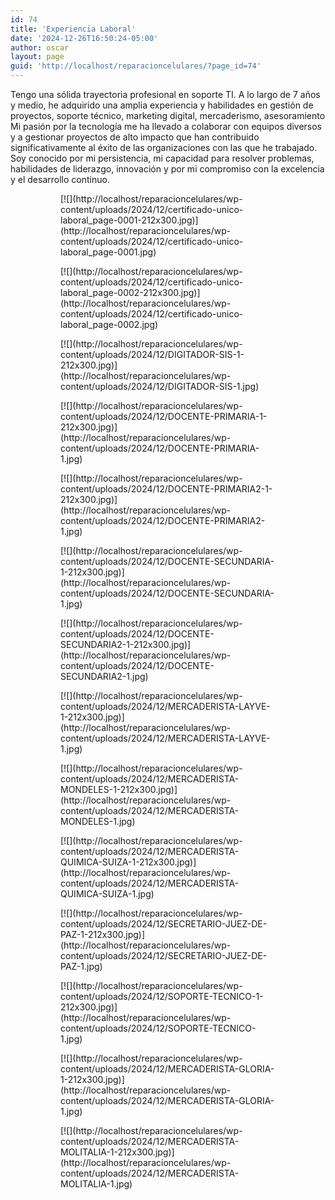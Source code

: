 ```yaml
---
id: 74
title: 'Experiencia Laboral'
date: '2024-12-26T16:50:24-05:00'
author: oscar
layout: page
guid: 'http://localhost/reparacioncelulares/?page_id=74'
---
```


Tengo una sólida trayectoria profesional en soporte TI. A lo largo de 7 años y medio, he adquirido una amplia experiencia y habilidades en gestión de proyectos, soporte técnico, marketing digital, mercaderismo, asesoramiento Mi pasión por la tecnología me ha llevado a colaborar con equipos diversos y a gestionar proyectos de alto impacto que han contribuido significativamente al éxito de las organizaciones con las que he trabajado. Soy conocido por mi persistencia, mi capacidad para resolver problemas, habilidades de liderazgo, innovación y por mi compromiso con la excelencia y el desarrollo continuo.

<figure class="wp-block-gallery has-nested-images columns-default is-cropped has-pale-cyan-blue-background-color has-background wp-block-gallery-1 is-layout-flex wp-block-gallery-is-layout-flex" style="border-style:none;border-width:0px;border-radius:0px"><figure class="wp-block-image size-medium">[![](http://localhost/reparacioncelulares/wp-content/uploads/2024/12/certificado-unico-laboral_page-0001-212x300.jpg)](http://localhost/reparacioncelulares/wp-content/uploads/2024/12/certificado-unico-laboral_page-0001.jpg)</figure><figure class="wp-block-image size-medium">[![](http://localhost/reparacioncelulares/wp-content/uploads/2024/12/certificado-unico-laboral_page-0002-212x300.jpg)](http://localhost/reparacioncelulares/wp-content/uploads/2024/12/certificado-unico-laboral_page-0002.jpg)</figure><figure class="wp-block-image size-medium">[![](http://localhost/reparacioncelulares/wp-content/uploads/2024/12/DIGITADOR-SIS-1-212x300.jpg)](http://localhost/reparacioncelulares/wp-content/uploads/2024/12/DIGITADOR-SIS-1.jpg)</figure><figure class="wp-block-image size-medium">[![](http://localhost/reparacioncelulares/wp-content/uploads/2024/12/DOCENTE-PRIMARIA-1-212x300.jpg)](http://localhost/reparacioncelulares/wp-content/uploads/2024/12/DOCENTE-PRIMARIA-1.jpg)</figure><figure class="wp-block-image size-medium">[![](http://localhost/reparacioncelulares/wp-content/uploads/2024/12/DOCENTE-PRIMARIA2-1-212x300.jpg)](http://localhost/reparacioncelulares/wp-content/uploads/2024/12/DOCENTE-PRIMARIA2-1.jpg)</figure><figure class="wp-block-image size-medium">[![](http://localhost/reparacioncelulares/wp-content/uploads/2024/12/DOCENTE-SECUNDARIA-1-212x300.jpg)](http://localhost/reparacioncelulares/wp-content/uploads/2024/12/DOCENTE-SECUNDARIA-1.jpg)</figure><figure class="wp-block-image size-medium">[![](http://localhost/reparacioncelulares/wp-content/uploads/2024/12/DOCENTE-SECUNDARIA2-1-212x300.jpg)](http://localhost/reparacioncelulares/wp-content/uploads/2024/12/DOCENTE-SECUNDARIA2-1.jpg)</figure><figure class="wp-block-image size-medium">[![](http://localhost/reparacioncelulares/wp-content/uploads/2024/12/MERCADERISTA-LAYVE-1-212x300.jpg)](http://localhost/reparacioncelulares/wp-content/uploads/2024/12/MERCADERISTA-LAYVE-1.jpg)</figure><figure class="wp-block-image size-medium">[![](http://localhost/reparacioncelulares/wp-content/uploads/2024/12/MERCADERISTA-MONDELES-1-212x300.jpg)](http://localhost/reparacioncelulares/wp-content/uploads/2024/12/MERCADERISTA-MONDELES-1.jpg)</figure><figure class="wp-block-image size-medium">[![](http://localhost/reparacioncelulares/wp-content/uploads/2024/12/MERCADERISTA-QUIMICA-SUIZA-1-212x300.jpg)](http://localhost/reparacioncelulares/wp-content/uploads/2024/12/MERCADERISTA-QUIMICA-SUIZA-1.jpg)</figure><figure class="wp-block-image size-medium">[![](http://localhost/reparacioncelulares/wp-content/uploads/2024/12/SECRETARIO-JUEZ-DE-PAZ-1-212x300.jpg)](http://localhost/reparacioncelulares/wp-content/uploads/2024/12/SECRETARIO-JUEZ-DE-PAZ-1.jpg)</figure><figure class="wp-block-image size-medium">[![](http://localhost/reparacioncelulares/wp-content/uploads/2024/12/SOPORTE-TECNICO-1-212x300.jpg)](http://localhost/reparacioncelulares/wp-content/uploads/2024/12/SOPORTE-TECNICO-1.jpg)</figure><figure class="wp-block-image size-medium">[![](http://localhost/reparacioncelulares/wp-content/uploads/2024/12/MERCADERISTA-GLORIA-1-212x300.jpg)](http://localhost/reparacioncelulares/wp-content/uploads/2024/12/MERCADERISTA-GLORIA-1.jpg)</figure><figure class="wp-block-image size-medium">[![](http://localhost/reparacioncelulares/wp-content/uploads/2024/12/MERCADERISTA-MOLITALIA-1-212x300.jpg)](http://localhost/reparacioncelulares/wp-content/uploads/2024/12/MERCADERISTA-MOLITALIA-1.jpg)</figure></figure>